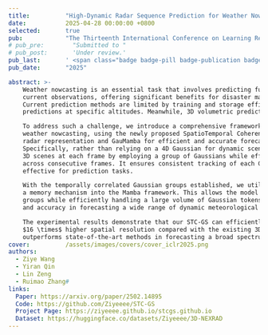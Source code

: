 ```yaml
---
title:          "High-Dynamic Radar Sequence Prediction for Weather Nowcasting Using Spatiotemporal Coherent Gaussian Representation"
date:           2025-04-28 00:00:00 +0800
selected:       true
pub:            "The Thirteenth International Conference on Learning Representations (ICLR)"
# pub_pre:        "Submitted to "
# pub_post:       'Under review.'
pub_last:       ' <span class="badge badge-pill badge-publication badge-warning">Oral</span>'
pub_date:       "2025"

abstract: >-
    Weather nowcasting is an essential task that involves predicting future radar echo sequences based on 
    current observations, offering significant benefits for disaster management, transportation, and urban planning.
    Current prediction methods are limited by training and storage efficiency, mainly focusing on 2D spatial 
    predictions at specific altitudes. Meanwhile, 3D volumetric predictions at each timestamp remain largely unexplored.

    To address such a challenge, we introduce a comprehensive framework for 3D radar sequence prediction in 
    weather nowcasting, using the newly proposed SpatioTemporal Coherent Gaussian Splatting (STC-GS) for dynamic 
    radar representation and GauMamba for efficient and accurate forecasting.
    Specifically, rather than relying on a 4D Gaussian for dynamic scene reconstruction, STC-GS optimizes 
    3D scenes at each frame by employing a group of Gaussians while effectively capturing their movements 
    across consecutive frames. It ensures consistent tracking of each Gaussian over time, making it particularly 
    effective for prediction tasks.

    With the temporally correlated Gaussian groups established, we utilize them to train GauMamba, which integrates 
    a memory mechanism into the Mamba framework. This allows the model to learn the temporal evolution of Gaussian 
    groups while efficiently handling a large volume of Gaussian tokens. As a result, it achieves both efficiency 
    and accuracy in forecasting a wide range of dynamic meteorological radar signals.

    The experimental results demonstrate that our STC-GS can efficiently represent 3D radar sequences with over 
    $16 \times$ higher spatial resolution compared with the existing 3D representation methods, while GauMamba 
    outperforms state-of-the-art methods in forecasting a broad spectrum of high-dynamic weather conditions.
cover:          /assets/images/covers/cover_iclr2025.png
authors:
  - Ziye Wang
  - Yiran Qin
  - Lin Zeng
  - Ruimao Zhang#
links:
  Paper: https://arxiv.org/paper/2502.14895
  Code: https://github.com/Ziyeeee/STC-GS
  Project Page: https://ziyeeee.github.io/stcgs.github.io
  Dataset: https://huggingface.co/datasets/Ziyeeee/3D-NEXRAD
---
```

